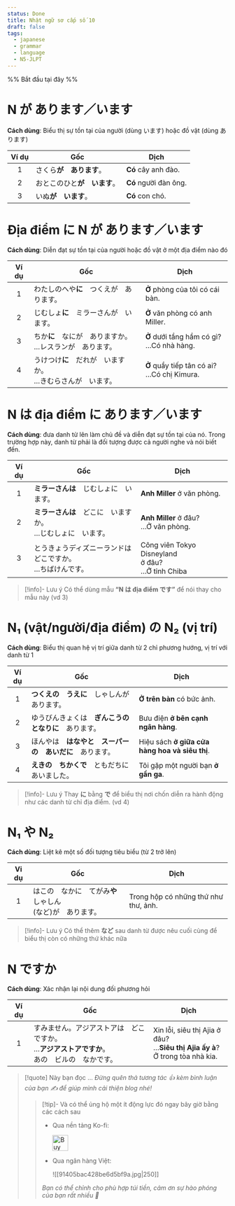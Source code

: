 ```yaml
---
status: Done
title: Nhật ngữ sơ cấp số 10
draft: false
tags:
  - japanese
  - grammar
  - language
  - N5-JLPT
---
```

%% Bắt đầu tại đây %%
# N が あります／います
**Cách dùng**: Biểu thị sự tồn tại của người (dùng います) hoặc đồ vật (dùng あります)

| Ví dụ | Gốc              | Dịch                  |
| :---: | ---------------- | --------------------- |
|   1   | さくら**が　あります**。   | **Có** cây anh đào.   |
|   2   | おとこのひと**が　います**。 | **Có** người đàn ông. |
|   3   | いぬ**が　います**。     | **Có** con chó.       |

# Địa điểm に N が あります／います
**Cách dùng**: Diễn đạt sự tồn tại của người hoặc đồ vật ở một địa điểm nào đó

| Ví dụ | Gốc                                   | Dịch                                            |
| :---: | ------------------------------------- | ----------------------------------------------- |
|   1   | わたしのへや**に**　つくえが　あります。                | **Ở** phòng của tôi có cái bàn.                 |
|   2   | じむしょ**に**　ミラーさんが　います。                 | **Ở** văn phòng có anh Miller.                  |
|   3   | ちか**に**　なにが　ありますか。  <br>…レスランが　あります。  | **Ở** dưới tầng hầm có gì?  <br>…Có nhà hàng.   |
|   4   | うけつけ**に**　だれが　いますか。  <br>…きむらさんが　います。 | **Ở** quầy tiếp tân có ai?  <br>…Có chị Kimura. |

# N は địa điểm に あります／います
**Cách dùng**: đưa danh từ lên làm chủ đề và diễn đạt sự tồn tại của nó. Trong trường hợp này, danh từ phải là đối tượng được cả người nghe và nói biết đến.

| Ví dụ | Gốc                                                                   | Dịch                                                      |
|:-----:| --------------------------------------------------------------------- | --------------------------------------------------------- |
|   1   | **ミラーさんは**　じむしょに　います。                                | **Anh Miller** ở văn phòng.                               |
|   2   | **ミラーさんは**　どこに　いますか。  <br>…じむしょに　います。       | **Anh Miller** ở đâu?  <br>…Ở văn phòng.                  |
|   3   | とうきょうディズニーランドは　  <br>どこですか。  <br>…ちばけんです。 | Công viên Tokyo Disneyland  <br>ở đâu?  <br>…Ở tỉnh Chiba |

> [!info]- Lưu ý
> Có thể dùng mẫu **“N は địa điểm です”** để nói thay cho mẫu này (vd 3)

# N₁ (vật/người/địa điểm) の N₂ (vị trí)
**Cách dùng**: Biểu thị quan hệ vị trí giữa danh từ 2 chỉ phương hướng, vị trí với danh từ 1

| Ví dụ | Gốc                                                      | Dịch                                           |
|:-----:| -------------------------------------------------------- | ---------------------------------------------- |
|   1   | **つくえの　うえに**　しゃしんが　あります。             | **Ở trên bàn** có bức ảnh.                     |
|   2   | ゆうびんきょくは　**ぎんこうの　となりに**　あります。   | Bưu điện **ở bên cạnh ngân hàng**.             |
|   3   | ほんやは　**はなやと　スーパーの　あいだに**　あります。 | Hiệu sách **ở giữa cửa hàng hoa và siêu thị**. |
|   4   | **えきの　ちかくで**　ともだちに　あいました。           | Tôi gặp một người bạn **ở gần ga**.            |

> [!info]- Lưu ý
> Thay **に** bằng **で** để biểu thị nơi chốn diễn ra hành động như các danh từ chỉ địa điểm. (vd 4)

# N₁ や N₂
**Cách dùng**: Liệt kê một số đối tượng tiêu biểu (từ 2 trở lên)

| Vi dụ | Gốc                                                              | Dịch                                 |
|:-----:| ---------------------------------------------------------------- | ------------------------------------ |
|   1   | はこの　なかに　てがみ**や**　しゃしん  <br>(など)が　あります。 | Trong hộp có những thứ như thư, ảnh. |

> [!info]- Lưu ý
> Có thể thêm **など** sau danh từ được nêu cuối cùng để biểu thị còn có những thứ khác nữa

# N ですか
**Cách dùng**: Xác nhận lại nội dung đối phương hỏi

| Ví dụ | Gốc                                                         | Dịch                                                                                  |
| :---: | ----------------------------------------------------------- | ------------------------------------------------------------------------------------- |
|   1   | すみません。アジアストアは　どこですか。  <br>…**アジアストアですか**。  <br>あの　ビルの　なかです。 | Xin lỗi, siêu thị Ajia ở đâu?  <br>…**Siêu thị Ajia ấy à**?  <br>Ở trong tòa nhà kia. |

> [!quote] Này bạn đọc ...
> *Đừng quên thả tương tác 👍 kèm bình luận của bạn ✍️ để giúp mình cải thiện blog nhé!* 
> > [!tip]- Và có thể ủng hộ một ít động lực đó ngay bây giờ bằng các cách sau
> > - Qua nền tảng Ko-fi:
> > 
> >   <a href='https://ko-fi.com/M4M111S8CI' target='_blank'><img height='36' style='border:0px;height:36px;' src='https://storage.ko-fi.com/cdn/kofi3.png?v=3' border='0' alt='Buy Me a Coffee at ko-fi.com' /></a>
> > - Qua ngân hàng Việt:
> >   
> >   ![[91405bac428be6d5bf9a.jpg|250]]
> > 
> > *Bạn có thể chỉnh cho phù hợp túi tiền, cảm ơn sự hào phóng của bạn rất nhiều 🥰*